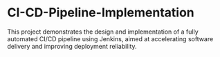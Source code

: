 # CI-CD-Pipeline-Implementation
This project demonstrates the design and implementation of a fully automated CI/CD pipeline using Jenkins, aimed at accelerating software delivery and improving deployment reliability.
